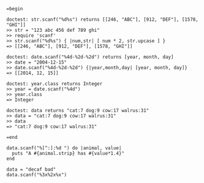 
    =begin

    doctest: str.scanf("%d%s") returns [[246, "ABC"], [912, "DEF"], [1578, "GHI"]]
    >> str = "123 abc 456 def 789 ghi"
    >> require 'scanf'
    >> str.scanf("%d%s") { |num,str| [ num * 2, str.upcase ] }
    => [[246, "ABC"], [912, "DEF"], [1578, "GHI"]]

    doctest: date.scanf("%4d-%2d-%2d") returns [year, month, day]
    >> date = "2004-12-15"
    >> date.scanf("%4d-%2d-%2d") {|year,month,day| [year, month, day]}
    => [[2014, 12, 15]]

    doctest: year.class returns Integer
    >> year = date.scanf("%4d")
    >> year.class
    => Integer

    doctest: data returns "cat:7 dog:9 cow:17 walrus:31"
    >> data = "cat:7 dog:9 cow:17 walrus:31"
    >> data
    => "cat:7 dog:9 cow:17 walrus:31"

    =end

    data.scanf("%[^:]:%d ") do |animal, value|
      puts "A #{animal.strip} has #{value*1.4}"
    end

    data = "decaf bad"
    data.scanf("%3x%2x%x")
